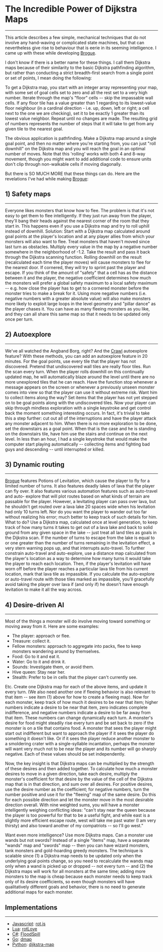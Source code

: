 # The Incredible Power of Dijkstra Maps

---

This article describes a few simple, mechanical techniques that do not involve any hand-waving or complicated state machines, but that can nevertheless give rise to behaviour that is eerie in its seeming intelligence. I came up with these while developing [Brogue](brogue.md).

I don't know if there is a better name for these things. I call them Dijkstra maps because of their similarity to the basic Dijkstra pathfinding algorithm, but rather than conducting a strict breadth-first search from a single point or set of points, I mean doing the following:

To get a Dijkstra map, you start with an integer array representing your map, with some set of goal cells set to zero and all the rest set to a very high number. Iterate through the map's "floor" cells -- skip the impassable wall cells. If any floor tile has a value greater than 1 regarding to its lowest-value floor neighbour (in a cardinal direction - i.e. up, down, left or right; a cell next to the one we are checking), set it to be exactly 1 greater than its lowest value neighbor. Repeat until no changes are made. The resulting grid of numbers represents the number of steps that it will take to get from any given tile to the nearest goal.

The obvious application is pathfinding. Make a Dijkstra map around a single goal point, and then no matter where you're starting from, you can just "roll downhill" on the Dijkstra map and you will reach the goal in an optimal number of moves. Note that this 'rolling' works with both 4 and 8-way movement, though you might want to add additional code to ensure units don't clip through non-walkable cells if moving diagonally.

But there is SO MUCH MORE that these things can do. Here are the revelations I've had while making [Brogue](brogue.md):

## 1) Safety maps

---

Everyone likes monsters that know how to flee. The problem is that it's not easy to get them to flee intelligently. If they just run away from the player, they'll bang their heads against the nearest corner of the room that they start in. This happens even if you use a Dijkstra map and try to roll uphill instead of downhill. Solution: Start with a Dijkstra map calculated around goal points at the player's location and at any player allies from which your monsters will also want to flee. Treat monsters that haven't moved since last turn as obstacles. Multiply every value in the map by a negative number somewhere in the neighborhood of -1.2. Take the result and pass it back through the Dijkstra scanning function. Rolling downhill on the result (recalculated each time the player moves) will cause monsters to flee for the nearest door. If cornered, they will try to sprint past the player and escape. If you think of the amount of "safety" that a cell has as the distance between it and the player, the negative coefficient determines how much the monsters will prefer a global safety maximum to a local safety maximum -- e.g. how close the player has to get to a cornered monster before the monster tries to make a break for it. Using more negative numbers (i.e. negative numbers with a greater absolute value) will also make monsters more likely to exploit large loops in the level geometry and "pillar dance" as the player chases it. You can have as many fleeing monsters as you like, and they can all share this same map so that it needs to be updated only once per turn.

## 2) Autoexplore

---

We've all watched the Angband Borg, right? And the [Crawl](linleys_dungeon_crawl.md) autoexplore feature? With these methods, you can add an autoexplore feature in 20 minutes. For the goal points, use every tile that the player has not discovered. Pretend that undiscovered wall tiles are really floor tiles. Run the scan every turn. When the player rolls downhill on this continually updated map, he will automatically blaze around the level until there are no more unexplored tiles that he can reach. Have the function stop whenever a message appears on the screen or whenever a previously unseen monster comes into view so that the player can use it without extreme risk. Want him to collect items along the way? Set items that the player has not yet stepped on to be goal points along with the undiscovered tiles. Now your player can skip through mindless exploration with a single keystroke and get control back the moment something interesting occurs. In fact, it's trivial to take this a step further: cut out all of the interruptions and have the player attack any monster adjacent to him. When there is no more exploration to be done, set the downstairs as a goal point. When that is the case and he is standing on the downstairs tile, have him use the stairs and continue on the next level. In less than an hour, I had a single keystroke that would make the computer start playing automatically -- collecting items and fighting bad guys and descending -- until interrupted or killed.

## 3) Dynamic routing

---

[Brogue](brogue.md) features Potions of Levitation, which cause the player to fly for a limited number of turns. It also features deadly lakes of lava that the player can fly over. It also features various automation features such as auto-travel and auto- explore that will plot routes based on what kinds of terrain are passable for the player. However, a levitating player can pass over lava, but he shouldn't get routed over a lava lake 20 spaces wide when his levitation had only 10 turns left. Nor do you want the player to wander out too far without realizing his error; much better to keep track of such details for him. What to do? Use a Dijkstra map, calculated once at level generation, to keep track of how many turns it takes to get out of a lava lake and back to solid ground from any given space in the lake -- just treat all land tiles as goals in the Dijkstra scan. If the number of turns to escape from the lake is equal to or one greater than the number of turns remaining in the levitation effect, a very stern warning pops up, and that interrupts auto-travel. To further constrain auto-travel and auto-explore, use a distance map calculated from the player's location as a way to determine how many turns it would take the player to reach each location. Then, if the player's levitation will have worn off before the player reaches a particular lava tile from his current location, mark that lava tile as impassible. If you calculate the auto-explore or auto-travel route with those tiles marked as impassible, you'll gracefully avoid taking the player over lava if (and only if) he doesn't have enough levitation to make it all the way across.

## 4) Desire-driven AI

---

Most of the things a monster will do involve moving toward something or moving away from it. Here are some examples:

- The player: approach or flee.
- Treasure: collect it.
- Fellow monsters: approach to aggregate into packs, flee to keep monsters wandering around by themselves.
- Food: Go to it and eat it.
- Water: Go to it and drink it.
- Sounds: Investigate them, or avoid them.
- Hive queen: Stay near her.
- Stealth: Prefer to be in cells that the player can't currently see.

Etc. Create one Dijkstra map for each of the above items, and update it every turn. (We also need another one if fleeing behavior is also relevant to that item -- see item (1) above for how to create a fleeing map). Now for each monster, keep track of how much it desires to be near that item; higher numbers indicate a desire to be near that item, zero indicates complete indifference, and negative numbers indicate a desire to be far away from that item. These numbers can change dynamically each turn. A monster's desire for food might steadily rise every turn and be set back to zero if the monster is on a tile that contains food. A monster that sees the player might start out indifferent but want to approach the player if it sees the player do something it doesn't like. Or if it sees the player reduce another monster to a smoldering crater with a single-syllable incantation, perhaps the monster will want very much not to be near the player and its number will go sharply negative. Each of these values should be set independently.

Now, the key insight is that Dijkstra maps can be multiplied by the strength of these desires and then added together. To calculate how much a monster desires to move in a given direction, take each desire, multiply the monster's coefficient for that desire by the value of the cell of the Dijkstra map that is in that direction, and sum over all desires. For positive desires, use the desire number as the coefficient; for negative numbers, turn the number positive and use it for the "fleeing" map of the same desire. Do this for each possible direction and let the monster move in the most desirable direction overall. With nine weighted sums, you will have a monster intelligently weighing conflicting ideas: "can't stay near the queen because the player is too powerful for that to be a useful fight, and while east is a slightly more efficient escape route, west will take me past water (I am very thirsty) and also toward another of my compatriots -- so I'll go west."

Want even more intelligence? Use more Dijkstra maps. Can a monster use wands but not swords? Instead of a single "items" map, have a separate "wands" map and "swords" map -- then you can have wizard monsters, tank monsters and gold-hoarding greedy monsters. The technique is scalable since (1) a Dijkstra map needs to be updated only when the underlying goal points change, so you need to recalculate the wands map only when a wand is picked up or dropped -- not every turn -- and (2) the Dijkstra maps will work for all monsters at the same time; adding more monsters to the map is cheap because each monster needs to keep track only of its desire coefficients, so even though monsters will have qualitatively different goals and behavior, there is no need to generate additional maps for each monster.

## Implementations

---

- [Javascript](javascript.md): [rot.js](http://ondras.github.io/rot.js/manual/#path)
- [Lua](lua.md): [rotLove](http://paulofmandown.github.io/rotLove/modules/ROT.DijkstraMap.html)
- [C#](c_sharp.md): [FloodSpill](https://github.com/azsdaja/FloodSpill-CSharp)
- [Go](go.md): [dmap](https://github.com/japanoise/dmap)
- [Python](python.md): [dijkstra-map](https://github.com/HenrYxZ/dijkstra-map)
